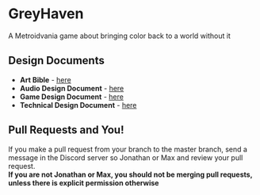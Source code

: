 # GreyHaven
A Metroidvania game about bringing color back to a world without it

## Design Documents 
* **Art Bible** - [here](https://docs.google.com/document/d/1fxTS76xz25uLl8_Hb4x7iSx7hkrGW5Efwrg9UUah0K8/)
* **Audio Design Document** - [here](https://docs.google.com/document/d/1QEZW6C4A8YSykHXdITQEInY4s1cg5clIeAR7yrL9qPA/)
* **Game Design Document** - [here](https://docs.google.com/document/d/1ZHVRQ-TfhgRpEsws-arvcPYsfG8sC1b3qdFgVhKxtMs/)
* **Technical Design Document** - [here](https://docs.google.com/document/d/1U7XVpfPJkEYD_N5LS9qQeC7jgl6sPSW3stE_q0JVak0/)  

## Pull Requests and You!  
If you make a pull request from your branch to the master branch, send a message in the Discord server so Jonathan or Max and review your pull request.  
**If you are not Jonathan or Max, you should not be merging pull requests, unless there is explicit permission otherwise**
